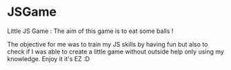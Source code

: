 # JSGame
Little JS Game :
The aim of this game is to eat some balls !

The objective for me was to train my JS skills by having fun but also to check if I was able to create a little game without outside help only using my knowledge. Enjoy it it's EZ :D
